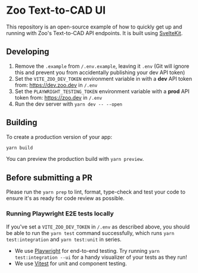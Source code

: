 # Zoo Text-to-CAD UI

This repository is an open-source example of how to quickly get up and running with Zoo's Text-to-CAD API endpoints. It is built using [SvelteKit](https://kit.svelte.dev/).

## Developing

1. Remove the `.example` from `/.env.example`, leaving it `.env` (Git will ignore this and prevent you from accidentally publishing your dev API token)
2. Set the `VITE_ZOO_DEV_TOKEN` environment variable in with a **dev** API token from: https://dev.zoo.dev in `/.env`
3. Set the `PLAYWRIGHT_TESTING_TOKEN` environment variable with a **prod** API token from: https://zoo.dev in `/.env`
4. Run the dev server with `yarn dev -- --open`

## Building

To create a production version of your app:

```bash
yarn build
```

You can preview the production build with `yarn preview`.

## Before submitting a PR

Please run the `yarn prep` to lint, format, type-check and test your code to ensure it's as ready for code review as possible.

### Running Playwright E2E tests locally

If you've set a `VITE_ZOO_DEV_TOKEN` in `/.env` as described above, you should be able to run the `yarn test` command successfully, which runs `yarn test:integration` and `yarn test:unit` in series.

- We use [Playwright](https://playwright.dev) for end-to-end testing. Try running `yarn test:integration --ui` for a handy visualizer of your tests as they run!
- We use [Vitest](https://vitest.dev) for unit and component testing.
